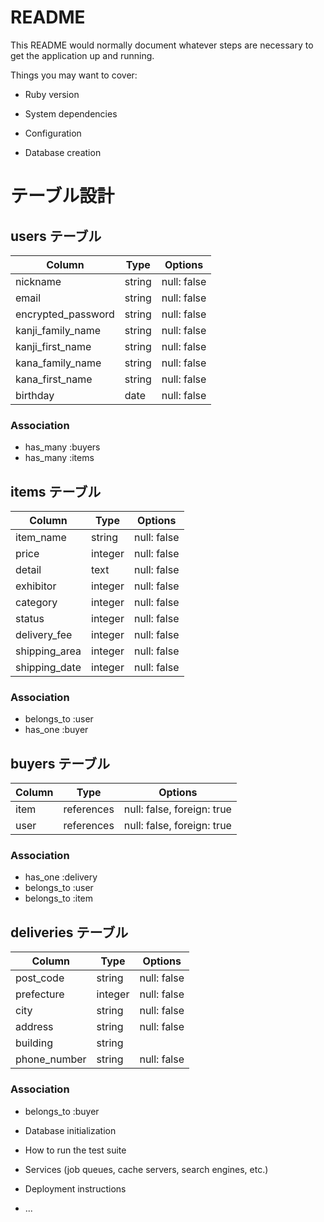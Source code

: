 # README

This README would normally document whatever steps are necessary to get the
application up and running.

Things you may want to cover:

* Ruby version

* System dependencies

* Configuration

* Database creation
# テーブル設計

## users テーブル

| Column                | Type   | Options     |
| --------------------- | ------ | ----------- |
| nickname              | string | null: false |
| email                 | string | null: false |
| encrypted_password    | string | null: false |
| kanji_family_name     | string | null: false |
| kanji_first_name      | string | null: false |
| kana_family_name      | string | null: false |
| kana_first_name       | string | null: false |
| birthday              | date   | null: false |

### Association
- has_many :buyers
- has_many :items

## items テーブル

| Column        | Type    | Options     |
| ------------- | ------- | ----------- |
| item_name     | string  | null: false |
| price         | integer | null: false |
| detail        | text    | null: false |
| exhibitor     | integer | null: false |
| category      | integer | null: false |
| status        | integer | null: false |
| delivery_fee  | integer | null: false |
| shipping_area | integer | null: false |
| shipping_date | integer | null: false |

### Association
- belongs_to :user
- has_one :buyer

## buyers テーブル

| Column | Type       | Options                    |
| ------ | ---------- | -------------------------- |
| item   | references | null: false, foreign: true |
| user   | references | null: false, foreign: true |

### Association
- has_one :delivery
- belongs_to :user
- belongs_to :item


## deliveries テーブル

| Column       | Type    | Options     |
| ------------ | ------- | ----------- |
| post_code    | string  | null: false |
| prefecture   | integer | null: false |
| city         | string  | null: false |
| address      | string  | null: false |
| building     | string  |             |
| phone_number | string  | null: false |

### Association
- belongs_to :buyer

* Database initialization

* How to run the test suite

* Services (job queues, cache servers, search engines, etc.)

* Deployment instructions

* ...
